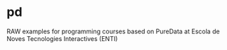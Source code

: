 # pd
RAW examples for programming courses based on PureData at Escola de Noves Tecnologies Interactives (ENTI)
